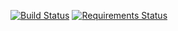 [![Build Status](https://travis-ci.org/channprj/wiki.chann.kr-source.svg)](https://travis-ci.org/channprj/git.chann.kr-source)
[![Requirements Status](https://requires.io/github/channprj/wiki.chann.kr-source/requirements.svg?branch=master)](https://requires.io/github/channprj/wiki.chann.kr-source/requirements/?branch=master)
